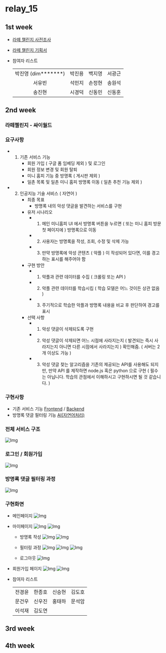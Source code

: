 # relay_15

## 1st week

- [라떼 챌린지 사전조사](https://github.com/boostcamp-2020/relay_15/blob/master/latte_challenge_pilot.md)
- [라떼 챌린지 기획서](https://github.com/boostcamp-2020/relay_15/blob/master/latte_challenge_%20proposal.md)

- 참여자 리스트

  |                        |        |        |        |
  | :--------------------: | :----: | :----: | :----: |
  | 박진영 (dim**\*\*\***) | 박진용 | 백지영 | 서광근 |
  |         서유빈         | 석민지 | 손정현 | 송원석 |
  |         송진현         | 시경덕 | 신동민 | 신동훈 |

## 2nd week

### 라떼첼린지 - 싸이월드

### 요구사항

- 1. 기존 서비스 기능
     - 회원 가입 ( 구글 폼 임베딩 제외 ) 및 로그인
     - 회원 정보 변경 및 회원 탈퇴
     - 미니 홈피 기능 중 방명록 ( 게시판 제외 )
     - 일촌 목록 및 일촌 미니 홈피 방명록 이동 ( 일촌 추천 기능 제외 )
- 2. 인공지능 기술 서비스 ( 자연어 )
     - 최종 목표
       - 방명록 내의 악성 댓글을 발견하는 서비스를 구현
     - 유저 시나리오
       - 1. 메인 미니홈피 UI 에서 방명록 버튼을 누르면 ( 또는 미니 홈피 방문 첫 페이지에 ) 방명록으로 이동
       - 2. 사용자는 방명록을 작성, 조회, 수정 및 삭제 가능
       - 3. 만약 방명록에 악성 콘텐츠 ( 악플 ) 이 작성되어 있다면, 이를 경고하는 표시를 해주어야 함
     - 구현 방안
       - 1. 악플과 관련 데이터를 수집 ( 크롤링 또는 API )
       - 2. 악플 관련 데이터를 학습시킴 ( 학습 모델은 어느 것이든 상관 없음 )
       - 3. 주기적으로 학습한 악플과 방명록 내용을 비교 후 판단하여 경고를 표시
     - 선택 사항
       - 1. 악성 댓글이 삭제되도록 구현
       - 2. 악성 댓글이 삭제되면 어느 시점에 사라지는지 ( 발견되는 즉시 사라지는지 아니면 다른 시점에서 사라지는지 ) 확인해줌.
            ( 서버는 2 개 이상도 가능 )
       - 3. 악성 댓글 찾는 알고리즘을 기존의 제공되는 API를 사용해도 되지만,
            만약 API 를 제작하면 node.js 혹은 python 으로 구현
            ( 필수는 아닙니다. 학습의 관점에서 이해하시고 구현하시면 될 것 같습니다. )

### 구현사항

- 기존 서비스 기능 [Frontend](https://github.com/wooojini/relay_15/tree/master/front-end) / [Backend](https://github.com/wooojini/relay_15/blob/master/back-end/README.md)
- 방명록 댓글 필터링 기능 [AI(자연어처리)](https://github.com/wooojini/relay_15/blob/master/ai/README.md)

### 전체 서비스 구조

![Img](https://github.com/wooojini/relay_15/blob/master/img/service.jpeg?raw=true)

### 로그인 / 회원가입

![Img](https://github.com/wooojini/relay_15/blob/master/img/login_signup.png?raw=true)

### 방명록 댓글 필터링 과정

![Img](https://github.com/wooojini/relay_15/blob/master/img/filtering_.jpeg?raw=true)

### 구현화면

- 메인페이지
  ![Img](https://github.com/wooojini/relay_15/blob/master/img/main_page.PNG?raw=true)

- 마이페이지
  ![Img](https://github.com/wooojini/relay_15/blob/master/img/mypage_1.PNG?raw=true)
  ![Img](https://github.com/wooojini/relay_15/blob/master/img/mypage_3.PNG?raw=true)
  
  - 방명록 작성
  ![Img](https://github.com/wooojini/relay_15/blob/master/img/mypage_4.PNG?raw=true)
  ![Img](https://github.com/wooojini/relay_15/blob/master/img/mypage_5.PNG?raw=true)
  
  - 필터링 과정
  ![Img](https://github.com/wooojini/relay_15/blob/master/img/mypage_6.PNG?raw=true)
  ![Img](https://github.com/wooojini/relay_15/blob/master/img/mypage_7.PNG?raw=true)
  ![Img](https://github.com/wooojini/relay_15/blob/master/img/mypage_3.PNG?raw=true)
  
  - 로그아웃
  ![Img](https://github.com/wooojini/relay_15/blob/master/img/mypage_logout.PNG?raw=true)

- 회원가입 페이지
  ![Img](https://github.com/wooojini/relay_15/blob/master/img/signup_page.PNG?raw=true)
  ![Img](https://github.com/wooojini/relay_15/blob/master/img/signup_page_2.PNG?raw=true)

* 참여자 리스트

  |        |        |        |        |
  | :----: | :----: | :----: | :----: |
  | 전경윤 | 한종호 | 신승현 | 김도호 |
  | 문건우 | 신우진 | 홍태하 | 문석암 |
  | 이석재 | 김도연 |

## 3rd week

## 4th week
